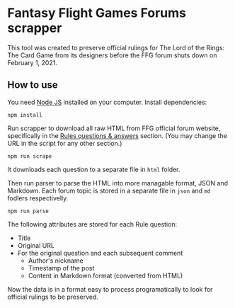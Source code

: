 # Fantasy Flight Games Forums scrapper

This tool was created to preserve official rulings for The Lord of the Rings: The Card Game from its designers before the FFG forum shuts down on February 1, 2021.

## How to use

You need [Node JS](https://nodejs.org/en/) installed on your computer. Install dependencies:

    npm install

Run scrapper to download all raw HTML from FFG official forum website, specifically in the [Rules questions & answers](https://community.fantasyflightgames.com/forum/249-rules-questions-answers/) section. (You may change the URL in the script for any other section.)

    npm run scrape

It downloads each question to a separate file in `html` folder.

Then run parser to parse the HTML into more managable format, JSON and Markdown. Each forum topic is stored in a separate file in `json` and `md` fodlers respectivelly.

    npm run parse

The following attributes are stored for each Rule question:

* Title
* Original URL
* For the original question and each subsequent comment
  * Author's nickname
  * Timestamp of the post
  * Content in Markdown format (converted from HTML)

Now the data is in a format easy to process programatically to look for official rulings to be preserved.
